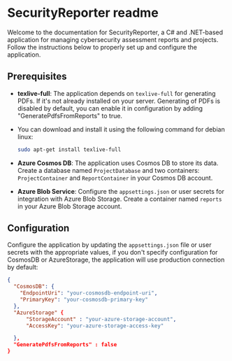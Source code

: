 # SecurityReporter readme

Welcome to the documentation for SecurityReporter, a C# and .NET-based application for managing cybersecurity assessment reports and projects. Follow the instructions below to properly set up and configure the application.

## Prerequisites

- **texlive-full**: The application depends on `texlive-full` for generating PDFs. If it's not already installed on your server. Generating of PDFs is disabled by default, you can enable it in configuration by adding
  "GeneratePdfsFromReports" to true.
- You can download and install it using the following command for debian linux:

  ```bash
  sudo apt-get install texlive-full
  ```

- **Azure Cosmos DB**: The application uses Cosmos DB to store its data. Create a database named `ProjectDatabase` and two containers: `ProjectContainer` and `ReportContainer` in your Cosmos DB account.

- **Azure Blob Service**: Configure the `appsettings.json` or user secrets for integration with Azure Blob Storage. Create a container named `reports` in your Azure Blob Storage account.

## Configuration

Configure the application by updating the `appsettings.json` file or user secrets with the appropriate values, if you don't specify configuration for CosmosDB or AzureStorage, the application will use production connection by default:

```json
{
  "CosmosDB": {
    "EndpointUri": "your-cosmosdb-endpoint-uri",
    "PrimaryKey": "your-cosmosdb-primary-key"
  },
  "AzureStorage" {
      "StorageAccount" : "your-azure-storage-account",
      "AccessKey": "your-azure-storage-access-key"

  },
  "GeneratePdfsFromReports" : false
}
```
